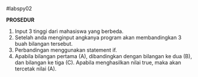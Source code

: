 #labspy02

**PROSEDUR**
  1. Input 3 tinggi dari mahasiswa yang berbeda.
  2. Setelah anda menginput angkanya program akan membandingkan 3 buah bilangan tersebut.
  3. Perbandingan menggunakan statement if.
  4. Apabila bilangan pertama (A), dibandingkan dengan bilangan ke dua (B), dan bilangan ke tiga (C). Apabila menghasilkan nilai true, maka akan tercetak nilai (A).
  

